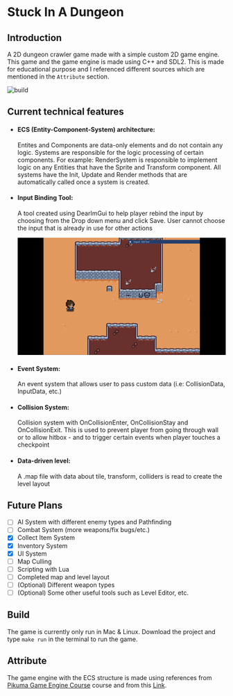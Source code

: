 # Stuck In A Dungeon
## Introduction
A 2D dungeon crawler game made with a simple custom 2D game engine. This game and the game engine is made using C++ and SDL2. This is made for educational purpose and I referenced different sources which are mentioned in the `Attribute` section.

<img src="https://github.com/ngol0/DungeonStuck/blob/main/gameplay.gif" width="900" title="build">

## Current technical features
  * #### ECS (Entity-Component-System) architecture:
    Entites and Components are data-only elements and do not contain any logic. Systems are responsible for the logic processing of certain components. For example: RenderSystem is responsible to implement logic on any Entities that have the Sprite and Transform component. All systems have the Init, Update and Render methods that are automatically called once a system is created.

 * #### Input Binding Tool:
   A tool created using DearImGui to help player rebind the input by choosing from the Drop down menu and click Save. User cannot choose the input that is already in use for other actions

   <img src="https://github.com/ngol0/DungeonStuck/blob/main/input.gif" width="900" title="build">

 * #### Event System:
   An event system that allows user to pass custom data (i.e: CollisionData, InputData, etc.)
   
 * #### Collision System:
   Collision system with OnCollisionEnter, OnCollisionStay and OnCollisionExit. This is used to prevent player from going through wall or to allow hitbox - and to trigger certain events when player touches a checkpoint

 * #### Data-driven level:
   A .map file with data about tile, transform, colliders is read to create the level layout

## Future Plans
- [ ] AI System with different enemy types and Pathfinding
- [ ] Combat System (more weapons/fix bugs/etc.)
- [x] Collect Item System
- [x] Inventory System
- [x] UI System
- [ ] Map Culling
- [ ] Scripting with Lua
- [ ] Completed map and level layout
- [ ] (Optional) Different weapon types
- [ ] (Optional) Some other useful tools such as Level Editor, etc.

## Build
The game is currently only run in Mac & Linux. Download the project and type `make run` in the terminal to run the game.

## Attribute
The game engine with the ECS structure is made using references from [Pikuma Game Engine Course](https://pikuma.com/courses/cpp-2d-game-engine-development) course and from this [Link](https://www.david-colson.com/2020/02/09/making-a-simple-ecs.html).
